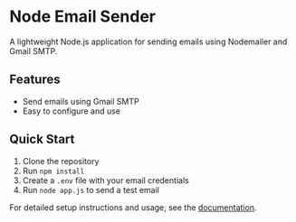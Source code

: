 # Node Email Sender

A lightweight Node.js application for sending emails using Nodemailer and Gmail SMTP.

## Features

- Send emails using Gmail SMTP
- Easy to configure and use

## Quick Start

1. Clone the repository
2. Run `npm install`
3. Create a `.env` file with your email credentials
4. Run `node app.js` to send a test email

For detailed setup instructions and usage, see the [documentation](https://openjavascript.info/2023/01/10/nodemailer-tutorial-send-emails-in-node-js).